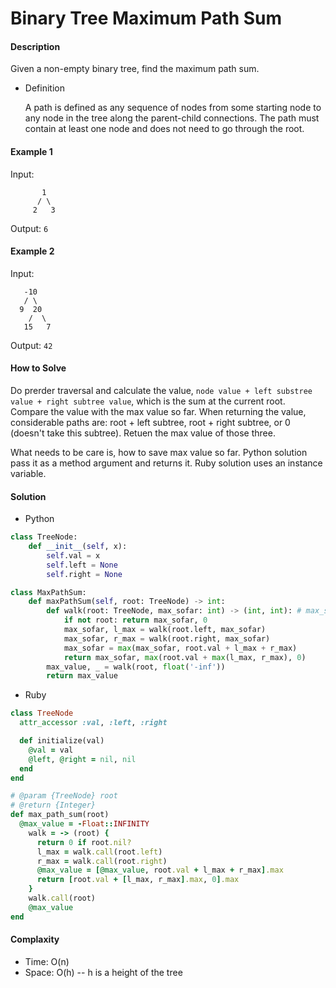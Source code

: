 # Binary Tree Maximum Path Sum

#### Description

Given a non-empty binary tree, find the maximum path sum.

- Definition

    A path is defined as any sequence of nodes from some starting node to any node in the tree along the parent-child connections. The path must contain at least one node and does not need to go through the root.

#### Example 1
Input:
```
       1
      / \
     2   3
```

Output: `6`

#### Example 2
Input:
```
   -10
   / \
  9  20
    /  \
   15   7
```

Output: `42`

#### How to Solve

Do prerder traversal and calculate the value, `node value + left substree value + right subtree value`, which is the sum at the current root. Compare the value with the max value so far.
When returning the value, considerable paths are: root + left subtree, root + right subtree, or 0 (doesn't take this subtree).
Retuen the max value of those three.

What needs to be care is, how to save max value so far. Python solution pass it as a method argument and returns it. Ruby solution uses an instance variable. 

#### Solution
- Python

```python
class TreeNode:
    def __init__(self, x):
        self.val = x
        self.left = None
        self.right = None

class MaxPathSum:
    def maxPathSum(self, root: TreeNode) -> int:
        def walk(root: TreeNode, max_sofar: int) -> (int, int): # max_sofar, val for upper stack
            if not root: return max_sofar, 0
            max_sofar, l_max = walk(root.left, max_sofar)
            max_sofar, r_max = walk(root.right, max_sofar)
            max_sofar = max(max_sofar, root.val + l_max + r_max)
            return max_sofar, max(root.val + max(l_max, r_max), 0)
        max_value, _ = walk(root, float('-inf'))
        return max_value
```

- Ruby

```ruby
class TreeNode
  attr_accessor :val, :left, :right

  def initialize(val)
    @val = val
    @left, @right = nil, nil
  end
end

# @param {TreeNode} root
# @return {Integer}
def max_path_sum(root)
  @max_value = -Float::INFINITY
    walk = -> (root) {
      return 0 if root.nil?
      l_max = walk.call(root.left)
      r_max = walk.call(root.right)
      @max_value = [@max_value, root.val + l_max + r_max].max
      return [root.val + [l_max, r_max].max, 0].max
    }
    walk.call(root)
    @max_value
end
```

#### Complaxity
- Time: O(n)
- Space: O(h) -- h is a height of the tree